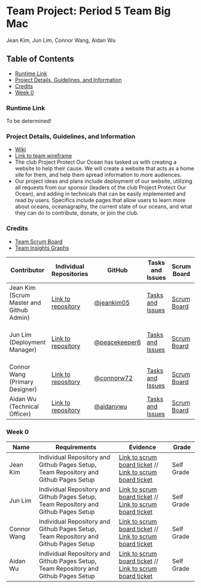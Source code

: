 # Team Project: Period 5 Team Big Mac
Jean Kim, Jun Lim, Connor Wang, Aidan Wu

## Table of Contents
- [Runtime Link](#runtime-link)
- [Project Details, Guidelines, and Information](https://github.com/jeankim05/tri3teambigmac/blob/main/README.md#project-details-guidelines-and-information)
- [Credits](#credits)
- [Week 0](https://github.com/jeankim05/tri3teambigmac/blob/main/README.md#project-details-guidelines-and-information)


### Runtime Link
To be determined!

### Project Details, Guidelines, and Information
- [Wiki](https://github.com/jeankim05/tri3teambigmac/wiki)
- [Link to team wireframe](https://user-images.githubusercontent.com/89223703/157785956-26c1d1e1-fd36-478f-9afa-6393f5f286fb.png)
- The club Project Protect Our Ocean has tasked us with creating a website to help their cause. We will create a website that acts as a home site for them, and help them spread information to more audiences.
- Our project ideas and plans include deployment of our website, utilizing all requests from our sponsor (leaders of the club Project Protect Our Ocean), and adding in technicals that can be easily implemented and read by users. Specifics include pages that allow users to learn more about oceans, oceanagraphy, the current state of our oceans, and what they can do to contribute, donate, or join the club.


### Credits
- [Team Scrum Board](https://github.com/jeankim05/tri3teambigmac/projects/1)
- [Team Insights Graphs](https://github.com/jeankim05/tri3teambigmac/graphs/contributors)

Contributor | Individual Repositories | GitHub | Tasks and Issues | Scrum Board | Commits | Individual Github Pages |
----------- | ---- | ------ | ---------------- | ----------- | ------- | ---------------- |
Jean Kim (Scrum Master and Github Admin) | [Link to repository](https://github.com/jeankim05/jeanapcsptri3) | [@jeankim05](https://github.com/jeankim05) | [Tasks and Issues](https://github.com/jeankim05/tri3teambigmac/issues/assigned/jeankim05) | [Scrum Board](https://github.com/jeankim05/tri3teambigmac/projects/1)  | [Commits](https://github.com/jeankim05/tri3teambigmac/commits?author=jeankim05) | [Link to Individual Github Page Jean](https://jeankim05.github.io/jeanapcsptri3/datastructures) |
Jun Lim (Deployment Manager) | [Link to repository](https://github.com/peacekeeper6/Jun-CSP-Project) | [@peacekeeper6](https://github.com/peacekeeper6) | [Tasks and Issues](https://github.com/jeankim05/tri3teambigmac/issues/assigned/peacekeeper6) | [Scrum Board](https://github.com/jeankim05/tri3teambigmac/projects/1)  | [Commits](https://github.com/jeankim05/tri3teambigmac/commits?author=peacekeeper6) | [Link to Jun Individual Github Page](https://peacekeeper6.github.io/Jun-CSP-Project/)
Connor Wang (Primary Designer) | [Link to repository](https://github.com/connorw72/connorapcsptri3) | [@connorw72](https://github.com/connorw72) | [Tasks and Issues](https://github.com/jeankim05/tri3teambigmac/issues/assigned/connorw72) | [Scrum Board]()  | [Commits](https://github.com/jeankim05/tri3teambigmac/commits?author=connorw72) |[Connor Individual Github Page](https://connorw72.github.io/connorapcsptri3/) |
Aidan Wu (Technical Officer) | [Link to repository](https://github.com/aidanywu/apcsptri3) | [@aidanywu](https://github.com/aidanywu) | [Tasks and Issues](https://github.com/jeankim05/tri3teambigmac/issues/assigned/aidanywu) | [Scrum Board](https://github.com/jeankim05/tri3teambigmac/projects/1?card_filter_query=assignee%3Awillcyber)  | [Commits](https://github.com/jeankim05/tri3teambigmac/commits?author=aidanywu) |

### Week 0
Name | Requirements | Evidence | Grade |
---- | ------------ | -------- | ----- |
Jean Kim | Individual Repository and Github Pages Setup, Team Repository and Github Pages Setup | [Link to scrum board ticket](https://github.com/jeankim05/tri3teambigmac/issues/2) // [Link to scrum board ticket](https://github.com/jeankim05/tri3teambigmac/issues/1) | Self Grade
Jun Lim | Individual Repository and Github Pages Setup, Team Repository and Github Pages Setup | [Link to scrum board ticket](https://github.com/jeankim05/tri3teambigmac/issues/3) // [Link to scrum board ticket](https://github.com/jeankim05/tri3teambigmac/issues/1) | Self Grade
Connor Wang | Individual Repository and Github Pages Setup, Team Repository and Github Pages Setup | [Link to scrum board ticket](https://github.com/jeankim05/tri3teambigmac/issues/4) // [Link to scrum board ticket](https://github.com/jeankim05/tri3teambigmac/issues/1) | Self Grade
Aidan Wu | Individual Repository and Github Pages Setup, Team Repository and Github Pages Setup | [Link to scrum board ticket](https://github.com/jeankim05/tri3teambigmac/issues/5) // [Link to scrum board ticket](https://github.com/jeankim05/tri3teambigmac/issues/1) | Self Grade
